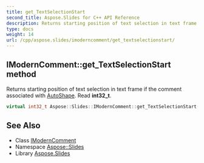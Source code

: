 ```yaml
---
title: get_TextSelectionStart
second_title: Aspose.Slides for C++ API Reference
description: Returns starting position of text selection in text frame if the comment associated with AutoShape. Read int32_t.
type: docs
weight: 14
url: /cpp/aspose.slides/imoderncomment/get_textselectionstart/
---
```

## IModernComment::get_TextSelectionStart method


Returns starting position of text selection in text frame if the comment associated with [AutoShape](../../autoshape/). Read **int32_t**.

```cpp
virtual int32_t Aspose::Slides::IModernComment::get_TextSelectionStart()=0
```

## See Also

* Class [IModernComment](../)
* Namespace [Aspose::Slides](../../)
* Library [Aspose.Slides](../../../)
